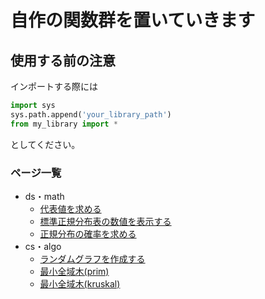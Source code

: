 # 自作の関数群を置いていきます
## 使用する前の注意
インポートする際には
```python
import sys
sys.path.append('your_library_path')
from my_library import *
```
としてください。
### ページ一覧
- ds・math
    - [代表値を求める](statistics.html)
    - [標準正規分布表の数値を表示する](normal_table.html)
    - [正規分布の確率を求める](normal_distribution.html)
- cs・algo
    - [ランダムグラフを作成する](make_graph.html)
    - [最小全域木(prim)](prim.html)
    - [最小全域木(kruskal)](kruskal.html)